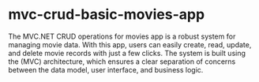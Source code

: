 # mvc-crud-basic-movies-app
The MVC.NET CRUD operations for movies app is a robust system for managing movie data. With this app, users can easily create, read, update, and delete movie records with just a few clicks. The system is built using the (MVC) architecture, which ensures a clear separation of concerns between the data model, user interface, and business logic.
